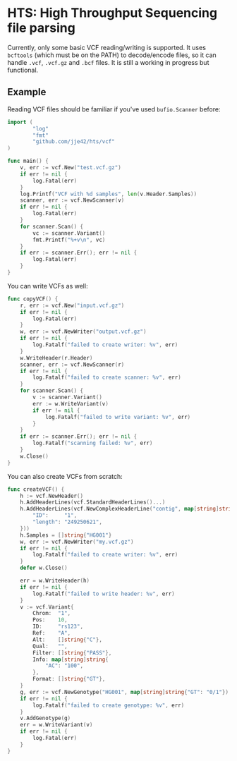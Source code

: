 # HTS: High Throughput Sequencing file parsing

Currently, only some basic VCF reading/writing is supported. It uses
`bcftools` (which must be on the PATH) to decode/encode files, so it can
handle `.vcf`, `.vcf.gz` and `.bcf` files. It is still a working in progress
but functional.

## Example

Reading VCF files should be familiar if you've used `bufio.Scanner` before:

```go
import (
        "log"
        "fmt"
        "github.com/jje42/hts/vcf"
)

func main() {
	v, err := vcf.New("test.vcf.gz")
	if err != nil {
		log.Fatal(err)
	}
	log.Printf("VCF with %d samples", len(v.Header.Samples))
	scanner, err := vcf.NewScanner(v)
	if err != nil {
		log.Fatal(err)
	}
	for scanner.Scan() {
		vc := scanner.Variant()
		fmt.Printf("%+v\n", vc)
	}
	if err := scanner.Err(); err != nil {
		log.Fatal(err)
	}
}
```

You can write VCFs as well:

```go
func copyVCF() {
	r, err := vcf.New("input.vcf.gz")
	if err != nil {
		log.Fatal(err)
	}
	w, err := vcf.NewWriter("output.vcf.gz")
	if err != nil {
		log.Fatalf("failed to create writer: %v", err)
	}
	w.WriteHeader(r.Header)
	scanner, err := vcf.NewScanner(r)
	if err != nil {
		log.Fatalf("failed to create scanner: %v", err)
	}
	for scanner.Scan() {
		v := scanner.Variant()
		err := w.WriteVariant(v)
		if err != nil {
			log.Fatalf("failed to write variant: %v", err)
		}
	}
	if err := scanner.Err(); err != nil {
		log.Fatalf("scanning failed: %v", err)
	}
	w.Close()
}
```

You can also create VCFs from scratch:

```go
func createVCF() {
	h := vcf.NewHeader()
	h.AddHeaderLines(vcf.StandardHeaderLines()...)
	h.AddHeaderLines(vcf.NewComplexHeaderLine("contig", map[string]string{
		"ID":     "1",
		"length": "249250621",
	}))
	h.Samples = []string{"HG001"}
	w, err := vcf.NewWriter("my.vcf.gz")
	if err != nil {
		log.Fatalf("failed to create writer: %v", err)
	}
	defer w.Close()

	err = w.WriteHeader(h)
	if err != nil {
		log.Fatalf("failed to write header: %v", err)
	}
	v := vcf.Variant{
		Chrom:  "1",
		Pos:    10,
		ID:     "rs123",
		Ref:    "A",
		Alt:    []string{"C"},
		Qual:   "",
		Filter: []string{"PASS"},
		Info: map[string]string{
			"AC": "100",
		},
		Format: []string{"GT"},
	}
	g, err := vcf.NewGenotype("HG001", map[string]string{"GT": "0/1"})
	if err != nil {
		log.Fatalf("failed to create genotype: %v", err)
	}
	v.AddGenotype(g)
	err = w.WriteVariant(v)
	if err != nil {
		log.Fatal(err)
	}
}
```